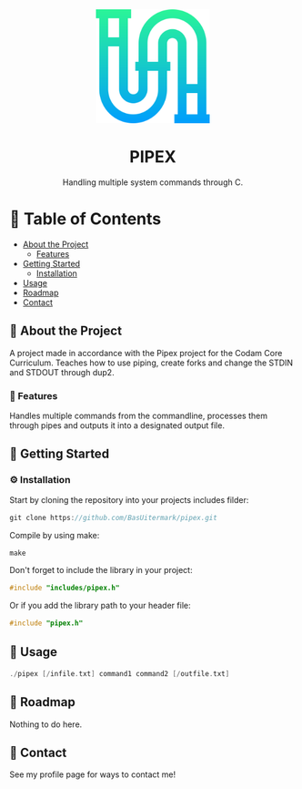 <div align="center">

  <img src="assets/piping.png" alt="logo" width="200" height="auto" />
  <h1>PIPEX</h1>
  
  <p>
    Handling multiple system commands through C.
  </p>
</div>
  
  # :notebook_with_decorative_cover: Table of Contents

- [About the Project](#star2-about-the-project)
  * [Features](#dart-features)
- [Getting Started](#toolbox-getting-started)
  * [Installation](#gear-installation)
- [Usage](#eyes-usage)
- [Roadmap](#compass-roadmap)
- [Contact](#handshake-contact)



## :star2: About the Project

A project made in accordance with the Pipex project for the Codam Core Curriculum.
Teaches how to use piping, create forks and change the STDIN and STDOUT through dup2.




### :dart: Features

Handles multiple commands from the commandline, processes them through pipes and outputs it into a designated output file.




## 	:toolbox: Getting Started

### :gear: Installation

Start by cloning the repository into your projects includes filder:
```c
git clone https://github.com/BasUitermark/pipex.git
```

Compile by using make:
```c
make
```

Don't forget to include the library in your project:
```c
#include "includes/pipex.h"
```

Or if you add the library path to your header file:
```c
#include "pipex.h"
```



## :eyes: Usage

```c
./pipex [/infile.txt] command1 command2 [/outfile.txt]
```



## :compass: Roadmap

Nothing to do here.


## :handshake: Contact

See my profile page for ways to contact me!

